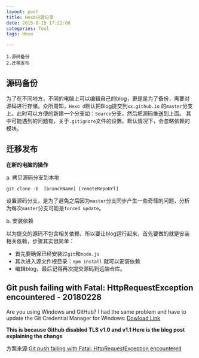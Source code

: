 ```yaml
---
layout: post
title: Hexo问题记录
date: 2015-8-15 17:22:08
categories: Tool
tags: Hexo

---
```

	1.源码备份
	2.迁移发布
	
## 源码备份
为了在不同地方，不同的电脑上可以编辑自己的blog，更是是为了备份，需要对源码进行存储。众所周知，`Hexo d`默认把Blog提交到`xx.github.io` 的`master`分支上。此时可以方便的新建一个分支如：`Source`分支，然后把源码推送到上面。
其中可能遇到的问题有，关于`.gitignore`文件的设置。默认情况下，会忽略依赖的模块。
<!--more-->
## 迁移发布
**在新的电脑的操作**

a. 拷贝源码分支到本地

	git clone -b  [branchName] [remoteRepoUrl]
	
设置源码分支，是为了避免之后因为`master`分支同步产生一些奇怪的问题，分析为每次`master`分支可能是`forced update`。

b. 安装依赖

以为提交的源码不包含相关依赖，所以要让blog运行起来，首先要做的就是安装相关依赖，步骤其实很简单：

  * 首先要确保已经安装过`git`和`node.js`
  * 其次进入源文件根目录：`npm install` 就可以安装依赖
  * 编辑blog，最后记得再次提交源码到远端仓库。

## Git push failing with Fatal: HttpRequestException encountered - 20180228
Are you using Windows and GitHub? I had the same problem and have to update the Git Credential Manager for Windows: [Dowload Link](https://github.com/Microsoft/Git-Credential-Manager-for-Windows/releases/tag/v1.14.0)

**This is because Github disabled TLS v1.0 and v1.1 Here is the blog post explaining the change**

方案来源:[Git push failing with Fatal: HttpRequestException encountered](https://superuser.com/questions/1297583/git-push-failing-with-fatal-httprequestexception-encountered)
